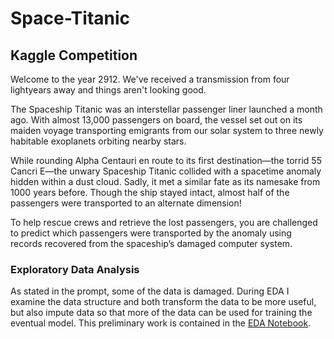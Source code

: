 ﻿# Space-Titanic
## Kaggle Competition

Welcome to the year 2912. We've received a transmission from four lightyears away and things aren't looking good.

The Spaceship Titanic was an interstellar passenger liner launched a month ago. With almost 13,000 passengers on board, the vessel set out on its maiden voyage transporting emigrants from our solar system to three newly habitable exoplanets orbiting nearby stars.

While rounding Alpha Centauri en route to its first destination—the torrid 55 Cancri E—the unwary Spaceship Titanic collided with a spacetime anomaly hidden within a dust cloud. Sadly, it met a similar fate as its namesake from 1000 years before. Though the ship stayed intact, almost half of the passengers were transported to an alternate dimension!

To help rescue crews and retrieve the lost passengers, you are challenged to predict which passengers were transported by the anomaly using records recovered from the spaceship’s damaged computer system.

### Exploratory Data Analysis
As stated in the prompt, some of the data is damaged. During EDA I examine the data structure and both transform the data to be more useful, but also impute data so that more of the data can be used for training the eventual model.  This preliminary work is contained in the [EDA Notebook](https://github.com/WestlakeData/Space-Titanic/blob/main/EDA.ipynb).
